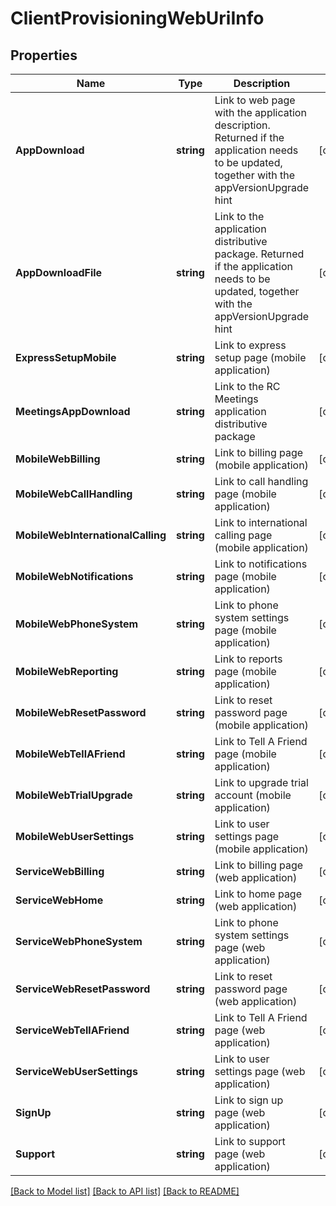 # ClientProvisioningWebUriInfo

## Properties
Name | Type | Description | Notes
------------ | ------------- | ------------- | -------------
**AppDownload** | **string** | Link to web page with the application description. Returned if the application needs to be updated, together with the appVersionUpgrade hint | [optional] 
**AppDownloadFile** | **string** | Link to the application distributive package. Returned if the application needs to be updated, together with the appVersionUpgrade hint | [optional] 
**ExpressSetupMobile** | **string** | Link to express setup page (mobile application) | [optional] 
**MeetingsAppDownload** | **string** | Link to the RC Meetings application distributive package | [optional] 
**MobileWebBilling** | **string** | Link to billing page (mobile application) | [optional] 
**MobileWebCallHandling** | **string** | Link to call handling page (mobile application) | [optional] 
**MobileWebInternationalCalling** | **string** | Link to international calling page (mobile application) | [optional] 
**MobileWebNotifications** | **string** | Link to notifications page (mobile application) | [optional] 
**MobileWebPhoneSystem** | **string** | Link to phone system settings page (mobile application) | [optional] 
**MobileWebReporting** | **string** | Link to reports page (mobile application) | [optional] 
**MobileWebResetPassword** | **string** | Link to reset password page (mobile application) | [optional] 
**MobileWebTellAFriend** | **string** | Link to  Tell A Friend  page (mobile application) | [optional] 
**MobileWebTrialUpgrade** | **string** | Link to upgrade trial account (mobile application) | [optional] 
**MobileWebUserSettings** | **string** | Link to user settings page (mobile application) | [optional] 
**ServiceWebBilling** | **string** | Link to billing page (web application) | [optional] 
**ServiceWebHome** | **string** | Link to home page (web application) | [optional] 
**ServiceWebPhoneSystem** | **string** | Link to phone system settings page (web application) | [optional] 
**ServiceWebResetPassword** | **string** | Link to reset password page (web application) | [optional] 
**ServiceWebTellAFriend** | **string** | Link to  Tell A Friend  page (web application) | [optional] 
**ServiceWebUserSettings** | **string** | Link to user settings page (web application) | [optional] 
**SignUp** | **string** | Link to sign up page (web application) | [optional] 
**Support** | **string** | Link to support page (web application) | [optional] 

[[Back to Model list]](../README.md#documentation-for-models) [[Back to API list]](../README.md#documentation-for-api-endpoints) [[Back to README]](../README.md)


